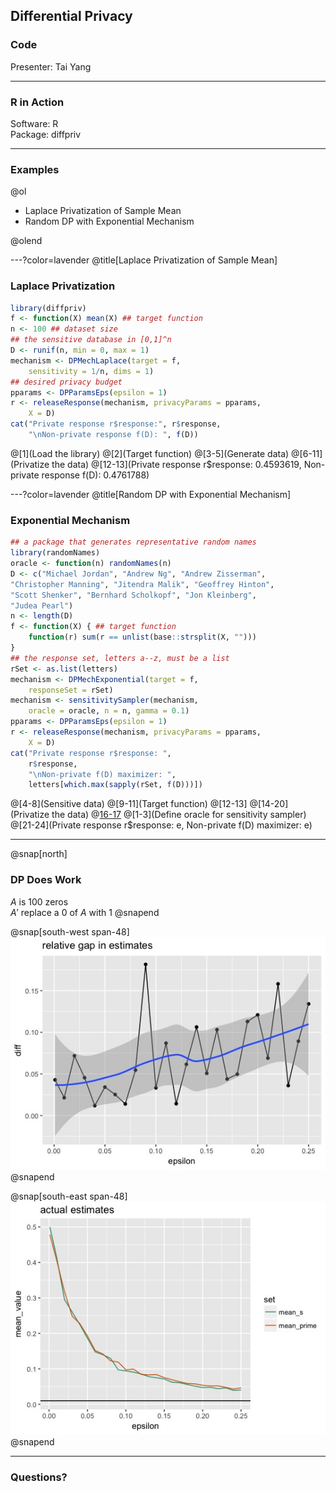 ## Differential Privacy
### Code

Presenter: Tai Yang


---

### R in Action

Software: R <br />
Package: diffpriv

---

### Examples

@ol[](false)

- Laplace Privatization of Sample Mean
- Random DP with Exponential Mechanism

@olend

---?color=lavender
@title[Laplace Privatization of Sample Mean]

### Laplace Privatization

```r
library(diffpriv)
f <- function(X) mean(X) ## target function
n <- 100 ## dataset size
## the sensitive database in [0,1]^n
D <- runif(n, min = 0, max = 1)
mechanism <- DPMechLaplace(target = f,
    sensitivity = 1/n, dims = 1)
## desired privacy budget
pparams <- DPParamsEps(epsilon = 1)
r <- releaseResponse(mechanism, privacyParams = pparams,
    X = D)
cat("Private response r$response:", r$response,
    "\nNon-private response f(D): ", f(D))
```

@[1](Load the library)
@[2](Target function)
@[3-5](Generate data)
@[6-11](Privatize the data)
@[12-13](Private response r$response: 0.4593619, Non-private response f\(D\): 0.4761788)


---?color=lavender
@title[Random DP with Exponential Mechanism]

### Exponential Mechanism

```r
## a package that generates representative random names
library(randomNames)
oracle <- function(n) randomNames(n)
D <- c("Michael Jordan", "Andrew Ng", "Andrew Zisserman",
"Christopher Manning", "Jitendra Malik", "Geoffrey Hinton",
"Scott Shenker", "Bernhard Scholkopf", "Jon Kleinberg",
"Judea Pearl")
n <- length(D)
f <- function(X) { ## target function
    function(r) sum(r == unlist(base::strsplit(X, "")))
}
## the response set, letters a--z, must be a list
rSet <- as.list(letters)
mechanism <- DPMechExponential(target = f,
    responseSet = rSet)
mechanism <- sensitivitySampler(mechanism,
    oracle = oracle, n = n, gamma = 0.1)
pparams <- DPParamsEps(epsilon = 1)
r <- releaseResponse(mechanism, privacyParams = pparams,
    X = D)
cat("Private response r$response: ",
    r$response,
    "\nNon-private f(D) maximizer: ",
    letters[which.max(sapply(rSet, f(D)))])
```

@[4-8](Sensitive data)
@[9-11](Target function)
@[12-13]
@[14-20](Privatize the data)
@[16-17](Sampler)
@[1-3](Define oracle for sensitivity sampler)
@[21-24](Private response r$response: e, Non-private f\(D\) maximizer: e)

---
@snap[north]
### DP Does Work

$A$ is 100 zeros <br />
$A'$ replace a 0 of $A$ with 1
@snapend

@snap[south-west span-48]
![gap](assets/img/gap.jpeg)
@snapend

@snap[south-east span-48]
![estimate](assets/img/estimate.jpeg)
@snapend

---

### Questions?
